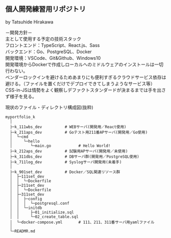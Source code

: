 ## 個人開発練習用リポジトリ
by Tatsuhide Hirakawa

－開発方針－  
主として使用する予定の技術スタック  
フロントエンド：TypeScript、React.js、Sass  
バックエンド：Go、PostgreSQL、Docker  
開発環境：VSCode、Git&Github、Windows10  
開発環境からDockerで作成しローカルへのミドルウェアのインストールは一切行わない。  
ベンダーロックインを避けるためあまりにも便利すぎるクラウドサービス依存は避ける。（ファイルを置くだけでデプロイできてしまうようなサービス等）  
CSS-in-JSは情勢をよく観察しデファクトスタンダードが決まるまでは手を出さず様子を見る。  

現状のファイル・ディレクトリ構成図(抜粋)
```
myportfolio_k
  │
  ├─k_111wbs_dev          # WEBサーバ(開発用／React使用)
  ├─k_211aps_dev          # Goテスト用211番APサーバ(開発用／Go使用)
  │  └─cmd
  │     └─hello
  │        └─main.go            # Hello World!
  ├─k_212aps_dev          # 試験用APサーバ(開発用／未使用)
  ├─k_311dbs_dev          # DBサーバ群(開発用／PostgreSQL使用)
  ├─k_711log_dev          # Syslogサーバ開発用(未着手)
  │
  ├─k_901set_dev          # Docker／SQL関連リソース群
  │  ├─111set_dev
  │  │  └─Dockerfile
  │  ├─211set_dev
  │  │  └─Dockerfile
  │  ├─311set_dev
  │  │  ├─config
  │  │  │  └─postgresql.conf
  │  │  └─initdb
  │  │     ├─01_initialize.sql
  │  │     └─02_create_table.sql
  │  └─docker-compose.yml       # 111、211、311番サーバ用yamlファイル
  │
  └─READMR.md
```

<!--
ディレクトリ命名規則  

|桁番号|     意 味      | 記 号 |     例     | レベル感 | 備 考 |
| :---: |:---      | :---: | :---      | :---    | :---  |
|桁1|プロジェクト記号  |   k   |個人開発練習|         |       |
|  桁2  |  サーバ番号     | _101  |101サーバ   |         |       |
|&nbsp;&nbsp;&nbsp;&nbsp;〃&nbsp;&nbsp;&nbsp;&nbsp;|&nbsp;&nbsp;&nbsp;&nbsp;〃&nbsp;&nbsp;&nbsp;&nbsp;| _201  |201サーバ   |         |       |
|  〃   |&nbsp;&nbsp;&nbsp;&nbsp;&nbsp;&nbsp;&nbsp;&nbsp;&nbsp;&nbsp;&nbsp;&nbsp;&nbsp;&nbsp;&nbsp;&nbsp;〃&nbsp;&nbsp;&nbsp;&nbsp;&nbsp;&nbsp;&nbsp;&nbsp;&nbsp;&nbsp;&nbsp;&nbsp;&nbsp;&nbsp;&nbsp;&nbsp;| _202  |202サーバ   |         |       |
|  〃   |      〃        | _301  |301サーバ   |&nbsp;&nbsp;&nbsp;&nbsp;&nbsp;&nbsp;&nbsp;&nbsp;&nbsp;&nbsp;&nbsp;&nbsp;&nbsp;&nbsp;&nbsp;&nbsp;&nbsp;&nbsp;&nbsp;&nbsp;&nbsp;&nbsp;&nbsp;&nbsp;&nbsp;&nbsp;&nbsp;&nbsp;&nbsp;&nbsp;&nbsp;&nbsp;&nbsp;&nbsp;&nbsp;&nbsp;&nbsp;&nbsp;&nbsp;&nbsp;&nbsp;&nbsp;&nbsp;&nbsp;&nbsp;&nbsp;||
|  桁3  |主たる技術スタック| _re  |React.js    |作り込み中|※CodeSandbox<br>(https://codesandbox.io/s/weathered-violet-86tgok)|
|  〃   |      〃        | _go  |Golang      |将来検討予定||
|  〃   |      〃        | _re  |Rails       |錬成中||
|  〃   |      〃        | _pg  |PostgreSQL  |とりあえずサーバは立てた||
|  桁4  | サーバ種別      | _wbs  |Webサーバ   |||
|  〃   |      〃        | _aps  |APサーバ    |||
|  〃   |      〃        | _dbs  |dbサーバ    |||
|  桁5  |生成種別        |   _g   |「git clone」から生成|||
|  〃   |      〃        |   _d  |「docker compose run」から生成|||
|  〃   |      〃        |   _c  |CodeSandboxからインポート|||
-->

